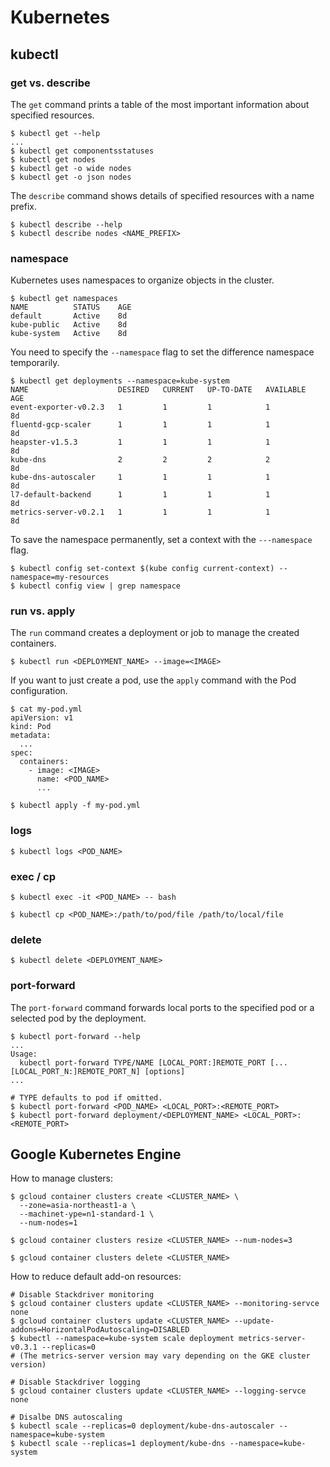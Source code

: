 # Kubernetes

## kubectl

### get vs. describe

The `get` command prints a table of the most important information about specified resources.

```
$ kubectl get --help
...
$ kubectl get componentsstatuses
$ kubectl get nodes
$ kubectl get -o wide nodes
$ kubectl get -o json nodes
```

The `describe` command shows details of specified resources with a name prefix.

```
$ kubectl describe --help
$ kubectl describe nodes <NAME_PREFIX>
```

### namespace

Kubernetes uses namespaces to organize objects in the cluster.

```
$ kubectl get namespaces
NAME          STATUS    AGE
default       Active    8d
kube-public   Active    8d
kube-system   Active    8d
```

You need to specify the `--namespace` flag to set the difference namespace temporarily.

```
$ kubectl get deployments --namespace=kube-system
NAME                    DESIRED   CURRENT   UP-TO-DATE   AVAILABLE   AGE
event-exporter-v0.2.3   1         1         1            1           8d
fluentd-gcp-scaler      1         1         1            1           8d
heapster-v1.5.3         1         1         1            1           8d
kube-dns                2         2         2            2           8d
kube-dns-autoscaler     1         1         1            1           8d
l7-default-backend      1         1         1            1           8d
metrics-server-v0.2.1   1         1         1            1           8d
```

To save the namespace permanently, set a context with the `---namespace` flag.

```
$ kubectl config set-context $(kube config current-context) --namespace=my-resources
$ kubectl config view | grep namespace
```

### run vs. apply

The `run` command creates a deployment or job to manage the created containers.

```
$ kubectl run <DEPLOYMENT_NAME> --image=<IMAGE>
```

If you want to just create a pod, use the `apply` command with the Pod configuration.

```
$ cat my-pod.yml
apiVersion: v1
kind: Pod
metadata:
  ...
spec:
  containers:
    - image: <IMAGE>
      name: <POD_NAME>
      ...

$ kubectl apply -f my-pod.yml
```

### logs

```
$ kubectl logs <POD_NAME>
```

### exec / cp

```
$ kubectl exec -it <POD_NAME> -- bash
```

```
$ kubectl cp <POD_NAME>:/path/to/pod/file /path/to/local/file
```

### delete

```
$ kubectl delete <DEPLOYMENT_NAME>
```

### port-forward

The `port-forward` command forwards local ports to the specified pod or a selected pod by the deployment.

```
$ kubectl port-forward --help
...
Usage:
  kubectl port-forward TYPE/NAME [LOCAL_PORT:]REMOTE_PORT [...[LOCAL_PORT_N:]REMOTE_PORT_N] [options]
...

# TYPE defaults to pod if omitted.
$ kubectl port-forward <POD_NAME> <LOCAL_PORT>:<REMOTE_PORT>
$ kubectl port-forward deployment/<DEPLOYMENT_NAME> <LOCAL_PORT>:<REMOTE_PORT>
```

## Google Kubernetes Engine

How to manage clusters:

```shell
$ gcloud container clusters create <CLUSTER_NAME> \
  --zone=asia-northeast1-a \
  --machinet-ype=n1-standard-1 \
  --num-nodes=1

$ gcloud container clusters resize <CLUSTER_NAME> --num-nodes=3

$ gcloud container clusters delete <CLUSTER_NAME>
```

How to reduce default add-on resources:

```shell
# Disable Stackdriver monitoring
$ gcloud container clusters update <CLUSTER_NAME> --monitoring-servce none
$ gcloud container clusters update <CLUSTER_NAME> --update-addons=HorizontalPodAutoscaling=DISABLED
$ kubectl --namespace=kube-system scale deployment metrics-server-v0.3.1 --replicas=0
# (The metrics-server version may vary depending on the GKE cluster version)

# Disable Stackdriver logging
$ gcloud container clusters update <CLUSTER_NAME> --logging-servce none

# Disalbe DNS autoscaling
$ kubectl scale --replicas=0 deployment/kube-dns-autoscaler --namespace=kube-system
$ kubectl scale --replicas=1 deployment/kube-dns --namespace=kube-system
```
